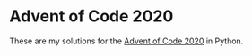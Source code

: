# Advent of Code 2020

These are my solutions for the [Advent of Code 2020](https://adventofcode.com/2020) in Python.
